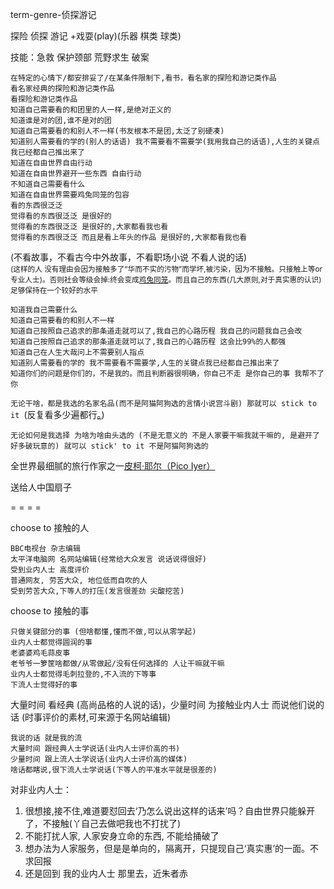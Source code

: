 
term-genre-侦探游记

探险 侦探 游记
+戏耍(play)(乐器 棋类 球类)

技能：急救 保护颈部 荒野求生 破案

```
在特定的心情下/都安排妥了/在某条件限制下,看书，看名家的探险和游记类作品
看名家经典的探险和游记类作品
看探险和游记类作品
知道自己需要看的和团里的人一样,是绝对正义的
知道谁是对的团,谁不是对的团
知道自己需要看的和别人不一样(书友根本不是团,太泛了别硬凑)
知道别人需要看的学的(别人的话语) 我不需要看不需要学(我用我自己的话语),人生的关键点我已经都自己推出来了
知道在自由世界自由行动
知道在自由世界避开一些东西 自由行动
不知道自己需要看什么
知道在自由世界需要鸡兔同笼的包容
看的东西很泛泛
觉得看的东西很泛泛 是很好的
觉得看的东西很泛泛 是很好的,大家都看我也看
觉得看的东西很泛泛 而且是看上年头的作品 是很好的,大家都看我也看
```
(不看故事，不看古今中外故事，不看职场小说 不看人说的话)<br>
<sub>(这样的人 没有理由会因为接触多了“华而不实的污物”而学坏,被污染，因为不接触。只接触上等or专业人士)。否则社会等级会掉:终会变成[鸡兔同笼](https://github.com/7900ms/000nottheater_deserted_systemlibrary/blob/master/supplementary/term-心理-自由世界.md)。而且自己的东西(几大原则,对于真实惠的认识) 足够保持在一个较好的水平</sub>
```
知道我自己需要什么
知道自己需要看的和别人不一样
知道自己按照自己追求的那条道走就可以了,我自己的心路历程 我自己的问题我自己会改
知道自己按照自己追求的那条道走就可以了,我自己的心路历程 这会比99%的人都强
知道自己在人生大哉问上不需要别人指点
知道别人需要看的学的 我不需要看不需要学,人生的关键点我已经都自己推出来了
知道你们的问题是你们的，不是我的。而且判断器很明确，你自己不走 是你自己的事 我帮不了你

```

`无论干啥，都是我选的名家名品(而不是阿猫阿狗选的言情小说宫斗剧) 那就可以 stick to it `(反复看多少遍都行[。](https://www.v2ex.com/notes/28139))

`无论如何是我选择 为啥为啥由头选的 (不是无意义的 不是人家要干嘛我就干嘛的, 是避开了好多破玩意的) 就可以 stick' to it 不是阿猫阿狗选的`

全世界最细腻的旅行作家之一[皮柯·耶尔（Pico Iyer）](http://www.bbc.com/ukchina/simp/vert-tra-38691178)

送给人中国扇子

= = = =

choose to 接触的人
```
BBC电视台 杂志编辑
太平洋电脑网 名网站编辑(经常给大众发言 说话说得很好)
受到业内人士 高度评价
普通网友, 劳苦大众, 地位低而自吹的人
受到劳苦大众,下等人的打压(发言很差劲 尖酸挖苦)
```

choose to 接触的事
```
只做关键部分的事 (但啥都懂,懂而不做,可以从零学起)
业内人士都觉得圆润的事
老婆婆鸡毛蒜皮事
老爷爷一箩筐啥都做/从零做起/没有任何选择的 人让干嘛就干嘛
业内人士都觉得毛刺拉登的,不入流的下等事
下流人士觉得好的事
```

大量时间 看经典 (高尚品格的人说的话)，少量时间 为接触业内人士 而说他们说的话 (时事评价的素材,可来源于名网站编辑)
```
我说的话 就是我的流
大量时间 跟经典人士学说话(业内人士评价高的书)
少量时间 跟上流人士学说话(业内人士评价高的媒体)
啥话都瞎说,很下流人士学说话(下等人的平准水平就是很差的)
```

对非业内人士：
1. 很想接,接不住,难道要怼回去‘乃怎么说出这样的话来’吗？自由世界只能躲开了，不接触(丫自己去做吧我也不打扰了)
2. 不能打扰人家, 人家安身立命的东西, 不能给捅破了
3. 想办法为人家服务，但是是单向的，隔离开，只提现自己‘真实惠’的一面。不求回报
4. 还是回到 我的业内人士 那里去，近朱者赤

